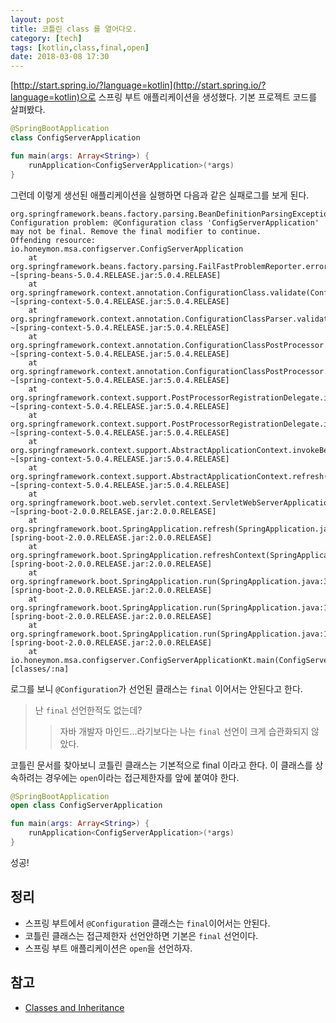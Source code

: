 ```yaml
---
layout: post
title: 코틀린 class 를 열어다오.  
category: [tech]
tags: [kotlin,class,final,open]
date: 2018-03-08 17:30
---
```


[http://start.spring.io/?language=kotlin](http://start.spring.io/?language=kotlin)으로 스프링 부트 애플리케이션을 생성했다. 기본 프로젝트 코드를 살펴봤다.

```kotlin
@SpringBootApplication
class ConfigServerApplication

fun main(args: Array<String>) {
    runApplication<ConfigServerApplication>(*args)
}
```
그런데 이렇게 생선된 애플리케이션을 실행하면 다음과 같은 실패로그를 보게 된다.

```
org.springframework.beans.factory.parsing.BeanDefinitionParsingException: Configuration problem: @Configuration class 'ConfigServerApplication' may not be final. Remove the final modifier to continue.
Offending resource: io.honeymon.msa.configserver.ConfigServerApplication
	at org.springframework.beans.factory.parsing.FailFastProblemReporter.error(FailFastProblemReporter.java:72) ~[spring-beans-5.0.4.RELEASE.jar:5.0.4.RELEASE]
	at org.springframework.context.annotation.ConfigurationClass.validate(ConfigurationClass.java:217) ~[spring-context-5.0.4.RELEASE.jar:5.0.4.RELEASE]
	at org.springframework.context.annotation.ConfigurationClassParser.validate(ConfigurationClassParser.java:207) ~[spring-context-5.0.4.RELEASE.jar:5.0.4.RELEASE]
	at org.springframework.context.annotation.ConfigurationClassPostProcessor.processConfigBeanDefinitions(ConfigurationClassPostProcessor.java:317) ~[spring-context-5.0.4.RELEASE.jar:5.0.4.RELEASE]
	at org.springframework.context.annotation.ConfigurationClassPostProcessor.postProcessBeanDefinitionRegistry(ConfigurationClassPostProcessor.java:233) ~[spring-context-5.0.4.RELEASE.jar:5.0.4.RELEASE]
	at org.springframework.context.support.PostProcessorRegistrationDelegate.invokeBeanDefinitionRegistryPostProcessors(PostProcessorRegistrationDelegate.java:273) ~[spring-context-5.0.4.RELEASE.jar:5.0.4.RELEASE]
	at org.springframework.context.support.PostProcessorRegistrationDelegate.invokeBeanFactoryPostProcessors(PostProcessorRegistrationDelegate.java:93) ~[spring-context-5.0.4.RELEASE.jar:5.0.4.RELEASE]
	at org.springframework.context.support.AbstractApplicationContext.invokeBeanFactoryPostProcessors(AbstractApplicationContext.java:693) ~[spring-context-5.0.4.RELEASE.jar:5.0.4.RELEASE]
	at org.springframework.context.support.AbstractApplicationContext.refresh(AbstractApplicationContext.java:531) ~[spring-context-5.0.4.RELEASE.jar:5.0.4.RELEASE]
	at org.springframework.boot.web.servlet.context.ServletWebServerApplicationContext.refresh(ServletWebServerApplicationContext.java:140) ~[spring-boot-2.0.0.RELEASE.jar:2.0.0.RELEASE]
	at org.springframework.boot.SpringApplication.refresh(SpringApplication.java:752) [spring-boot-2.0.0.RELEASE.jar:2.0.0.RELEASE]
	at org.springframework.boot.SpringApplication.refreshContext(SpringApplication.java:388) [spring-boot-2.0.0.RELEASE.jar:2.0.0.RELEASE]
	at org.springframework.boot.SpringApplication.run(SpringApplication.java:327) [spring-boot-2.0.0.RELEASE.jar:2.0.0.RELEASE]
	at org.springframework.boot.SpringApplication.run(SpringApplication.java:1246) [spring-boot-2.0.0.RELEASE.jar:2.0.0.RELEASE]
	at org.springframework.boot.SpringApplication.run(SpringApplication.java:1234) [spring-boot-2.0.0.RELEASE.jar:2.0.0.RELEASE]
	at io.honeymon.msa.configserver.ConfigServerApplicationKt.main(ConfigServerApplication.kt:13) [classes/:na]
```

로그를 보니 ``@Configuration``가 선언된 클래스는 ``final`` 이어서는 안된다고 한다.

> 난 ``final`` 선언한적도 없는데?
>> 자바 개발자 마인드...라기보다는 나는 ``final`` 선언이 크게 습관화되지 않았다.

코틀린 문서를 찾아보니 코틀린 클래스는 기본적으로 final 이라고 한다. 이 클래스를 상속하려는 경우에는 ``open``이라는 접근제한자를 앞에 붙여야 한다.

```kotlin
@SpringBootApplication
open class ConfigServerApplication

fun main(args: Array<String>) {
    runApplication<ConfigServerApplication>(*args)
}
```

성공!

## 정리
* 스프링 부트에서 ``@Configuration`` 클래스는 ``final``이어서는 안된다.
* 코틀린 클래스는 접근제한자 선언안하면 기본은 ``final`` 선언이다.
* 스프링 부트 애플리케이션은 ``open``을 선언하자.

## 참고
* [Classes and Inheritance](https://kotlinlang.org/docs/reference/classes.html#classes-and-inheritance)
